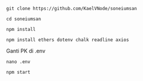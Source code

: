 ```
git clone https://github.com/KaelVNode/soneiumsan
```
```
cd soneiumsan
```
```
npm install
```
```
npm install ethers dotenv chalk readline axios
```
Ganti PK di .env

```
nano .env
```

```
npm start
```
